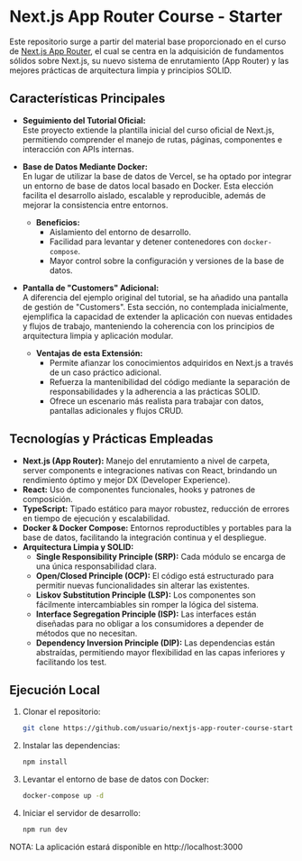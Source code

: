 # Next.js App Router Course - Starter

Este repositorio surge a partir del material base proporcionado en el curso de [Next.js App Router](https://nextjs.org/learn), el cual se centra en la adquisición de fundamentos sólidos sobre Next.js, su nuevo sistema de enrutamiento (App Router) y las mejores prácticas de arquitectura limpia y principios SOLID.

## Características Principales

- **Seguimiento del Tutorial Oficial:**  
  Este proyecto extiende la plantilla inicial del curso oficial de Next.js, permitiendo comprender el manejo de rutas, páginas, componentes e interacción con APIs internas.

- **Base de Datos Mediante Docker:**  
  En lugar de utilizar la base de datos de Vercel, se ha optado por integrar un entorno de base de datos local basado en Docker. Esta elección facilita el desarrollo aislado, escalable y reproducible, además de mejorar la consistencia entre entornos.  
  - **Beneficios:**  
    - Aislamiento del entorno de desarrollo.  
    - Facilidad para levantar y detener contenedores con `docker-compose`.  
    - Mayor control sobre la configuración y versiones de la base de datos.

- **Pantalla de "Customers" Adicional:**  
  A diferencia del ejemplo original del tutorial, se ha añadido una pantalla de gestión de "Customers". Esta sección, no contemplada inicialmente, ejemplifica la capacidad de extender la aplicación con nuevas entidades y flujos de trabajo, manteniendo la coherencia con los principios de arquitectura limpia y aplicación modular.  
  - **Ventajas de esta Extensión:**  
    - Permite afianzar los conocimientos adquiridos en Next.js a través de un caso práctico adicional.  
    - Refuerza la mantenibilidad del código mediante la separación de responsabilidades y la adherencia a las prácticas SOLID.  
    - Ofrece un escenario más realista para trabajar con datos, pantallas adicionales y flujos CRUD.

## Tecnologías y Prácticas Empleadas

- **Next.js (App Router):** Manejo del enrutamiento a nivel de carpeta, server components e integraciones nativas con React, brindando un rendimiento óptimo y mejor DX (Developer Experience).
- **React:** Uso de componentes funcionales, hooks y patrones de composición.
- **TypeScript:** Tipado estático para mayor robustez, reducción de errores en tiempo de ejecución y escalabilidad.
- **Docker & Docker Compose:** Entornos reproductibles y portables para la base de datos, facilitando la integración continua y el despliegue.
- **Arquitectura Limpia y SOLID:**  
  - **Single Responsibility Principle (SRP):** Cada módulo se encarga de una única responsabilidad clara.  
  - **Open/Closed Principle (OCP):** El código está estructurado para permitir nuevas funcionalidades sin alterar las existentes.  
  - **Liskov Substitution Principle (LSP):** Los componentes son fácilmente intercambiables sin romper la lógica del sistema.  
  - **Interface Segregation Principle (ISP):** Las interfaces están diseñadas para no obligar a los consumidores a depender de métodos que no necesitan.  
  - **Dependency Inversion Principle (DIP):** Las dependencias están abstraídas, permitiendo mayor flexibilidad en las capas inferiores y facilitando los test.

## Ejecución Local

1. Clonar el repositorio:
   ```bash
   git clone https://github.com/usuario/nextjs-app-router-course-starter.git
   ```
2. Instalar las dependencias:
   ```bash
   npm install
   ```
3. Levantar el entorno de base de datos con Docker:
   ```bash
   docker-compose up -d
   ```
4. Iniciar el servidor de desarrollo:
   ```bash
   npm run dev
   ```

NOTA: La aplicación estará disponible en http://localhost:3000


